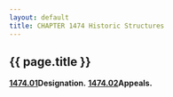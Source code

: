 ```yaml
---
layout: default 
title: CHAPTER 1474 Historic Structures
---
```


{{ page.title }}
----------------

[**1474.01**](59a51c99.html)**Designation.**
[**1474.02**](59a9adac.html)**Appeals.**
